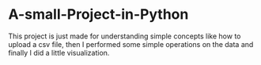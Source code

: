 # A-small-Project-in-Python

This project is just made for understanding simple concepts like how to upload a csv file, then I performed some simple operations on  the data and finally I did a little visualization.
